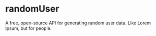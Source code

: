 # randomUser

A free, open-source API for generating random user data. Like Lorem Ipsum, but for people.
